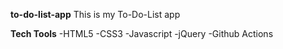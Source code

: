 **to-do-list-app**
This is my To-Do-List app

**Tech Tools**
-HTML5 -CSS3 -Javascript -jQuery -Github Actions
